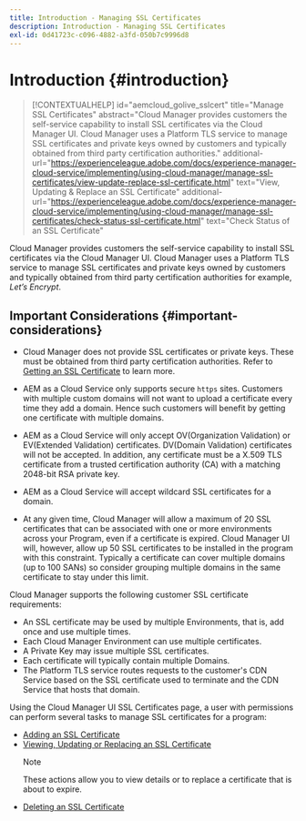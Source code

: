 ```yaml
---
title: Introduction - Managing SSL Certificates
description: Introduction - Managing SSL Certificates
exl-id: 0d41723c-c096-4882-a3fd-050b7c9996d8
---
```

# Introduction {#introduction}

>[!CONTEXTUALHELP]
>id="aemcloud_golive_sslcert"
>title="Manage SSL Certificates"
>abstract="Cloud Manager provides customers the self-service capability to install SSL certificates via the Cloud Manager UI. Cloud Manager uses a Platform TLS service to manage SSL certificates and private keys owned by customers and typically obtained from third party certification authorities."
>additional-url="https://experienceleague.adobe.com/docs/experience-manager-cloud-service/implementing/using-cloud-manager/manage-ssl-certificates/view-update-replace-ssl-certificate.html" text="View, Updating & Replace an SSL Certificate"
>additional-url="https://experienceleague.adobe.com/docs/experience-manager-cloud-service/implementing/using-cloud-manager/manage-ssl-certificates/check-status-ssl-certificate.html" text="Check Status of an SSL Certificate"


Cloud Manager provides customers the self-service capability to install SSL certificates via the Cloud Manager UI. Cloud Manager uses a Platform TLS service to manage SSL certificates and private keys owned by customers and typically obtained from third party certification authorities for example, *Let’s Encrypt*.

## Important Considerations {#important-considerations}

* Cloud Manager does not provide SSL certificates or private keys. These must be obtained from third party certification authorities. Refer to [Getting an SSL Certificate](/help/implementing/cloud-manager/managing-ssl-certifications/get-ssl-certificate.md) to learn more.

* AEM as a Cloud Service only supports secure `https` sites. Customers with multiple custom domains will not want to upload a certificate every time they add a domain. Hence such customers will benefit by getting one certificate with multiple domains.

* AEM as a Cloud Service will only accept OV(Organization Validation) or EV(Extended Validation) certificates. DV(Domain Validation) certificates will not be accepted. In addition, any certificate must be a X.509 TLS certificate from a trusted certification authority (CA) with a matching 2048-bit RSA private key.

* AEM as a Cloud Service will accept wildcard SSL certificates for a domain.

* At any given time, Cloud Manager will allow a maximum of 20 SSL certificates that can be associated with one or more environments across your Program, even if a certificate is expired. Cloud Manager UI will, however, allow up 50 SSL certificates to be installed in the program with this constraint. Typically a certificate can cover multiple domains (up to 100 SANs) so consider grouping multiple domains in the same certificate to stay under this limit.
  
Cloud Manager supports the following customer SSL certificate requirements: 

* An SSL certificate may be used by multiple Environments, that is, add once and use multiple times.
* Each Cloud Manager Environment can use multiple certificates.
* A Private Key may issue multiple SSL certificates.
* Each certificate will typically contain multiple Domains.
* The Platform TLS service routes requests to the customer's CDN Service based on the SSL certificate used to terminate and the CDN Service that hosts that domain.

Using the Cloud Manager UI SSL Certificates page, a user with permissions can perform several tasks to manage SSL certificates for a program:

* [Adding an SSL Certificate](/help/implementing/cloud-manager/managing-ssl-certifications/add-ssl-certificate.md)
* [Viewing, Updating or Replacing an SSL Certificate](/help/implementing/cloud-manager/managing-ssl-certifications/view-update-replace-ssl-certificate.md)
   >[!NOTE]
   >These actions allow you to view details or to replace a certificate that is about to expire.
* [Deleting an SSL Certificate](/help/implementing/cloud-manager/managing-ssl-certifications/delete-ssl-certificate.md)
